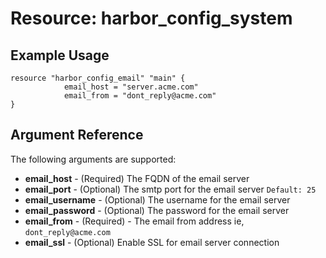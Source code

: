 # Resource: harbor_config_system

## Example Usage

```hcl
resource "harbor_config_email" "main" {
			email_host = "server.acme.com"
			email_from = "dont_reply@acme.com"
}
```

## Argument Reference
The following arguments are supported:

* **email_host** - (Required) The FQDN of the email server
* **email_port** - (Optional) The smtp port for the email server `Default: 25`
* **email_username** - (Optional) The username for the email server
* **email_password** - (Optional) The password for the email server
* **email_from** - (Required) - The email from address ie, `dont_reply@acme.com` 
* **email_ssl** - (Optional) Enable SSL for email server connection
